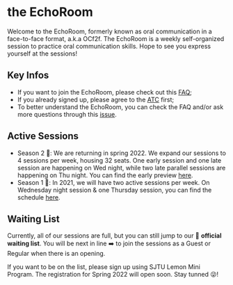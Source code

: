 # the EchoRoom
Welcome to the EchoRoom, formerly known as oral communication in a face-to-face format, a.k.a OCf2f. The EchoRoom is a weekly self-organized session to practice oral communication skills. Hope to see you express yourself at the sessions!

## Key Infos
* If you want to join the EchoRoom, please check out this [FAQ](https://github.com/ChenxiSSS/theEchoRoom/blob/QQ/FAQ.md#how-do-i-sign-up);
* If you already signed up, please agree to the [ATC](https://github.com/ChenxiSSS/theEchoRoom/blob/QQ/AGREE%20TO%20CONTINUE.md) first;
* To better understand the EchoRoom, you can check the FAQ and/or ask more questions through this [issue](https://github.com/ChenxiSSS/theEchoRoom/issues/7).

## Active Sessions
* Season 2 :green_heart:: We are returning in spring 2022. We expand our sessions to 4 sessions per week, housing 32 seats. One early session and one late session are happening on Wed night, while two late parallel sessions are happening on Thu night. You can find the early preview [here](https://github.com/ChenxiSSS/theEchoRoom/blob/QQ/Time%20Table%20%7C%20Season%202.md).
* Season 1 :blue_heart:: In 2021, we will have two active sessions per week. On Wednesday night session & one Thursday session, you can find the schedule [here](https://github.com/ChenxiSSS/theEchoRoom/blob/QQ/Time%20Table%20%7C%20Season%201.md).

## Waiting List
Currently, all of our sessions are full, but you can still jump to our :raising_hand: **official waiting list**. You will be next in line :arrow_right: to join the sessions as a Guest or Regular when there is an opening. 

If you want to be on the list, please sign up using SJTU Lemon Mini Program. The registration for Spring 2022 will open soon. Stay tunned :stuck_out_tongue_winking_eye:!
